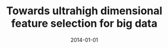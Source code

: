 ---
title: "Towards ultrahigh dimensional feature selection for big data"
collection: journals
permalink: /publication/Towards_Ultrahigh
date: 2014-01-01
venue: "Journal of Machine Learning Research 15(1)"
city: 
state: ""
thumbnail: "Online_Transfer.png"
teaser : 
authors: "Mingkui Tan, Ivor W. Tsang, Li Wang"
bibtex: Towards_Ultrahigh.txt
uri: Towards_Ultrahigh.pdf
arxiv: 
project: 
source:
poster: 
data:
---